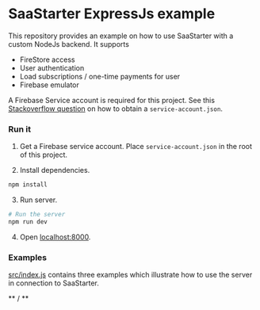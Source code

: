 # SaaStarter ExpressJs example

This repository provides an example on how to use SaaStarter with a custom NodeJs backend.
It supports

- FireStore access
- User authentication
- Load subscriptions / one-time payments for user
- Firebase emulator


A Firebase Service account is required for this project. See this [Stackoverflow question](https://stackoverflow.com/a/40799378) on how to obtain a `service-account.json`.

### Run it

1. Get a Firebase service account. Place `service-account.json` in the root of this project.

2. Install dependencies.
```bash
npm install
```

3. Run server.
```bash
# Run the server
npm run dev
```

4. Open [localhost:8000](http://localhost:8000).

### Examples

[src/index.js](src/index.js) contains three examples which illustrate how to use the server in connection to SaaStarter.


** / **